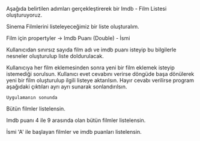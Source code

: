  Aşağıda belirtilen adımları gerçekleştirerek bir Imdb - Film Listesi oluşturuyoruz.

Sinema Filmlerini listeleyeceğimiz bir liste oluşturalım.

Film için propertyler -> Imdb Puanı (Double) - İsmi 

Kullanıcıdan sınırsız sayıda film adı ve imdb puanı isteyip bu bilgilerle nesneler oluşturulup liste doldurulacak.

 Kullanıcıya her film eklemesinden sonra yeni bir film eklemek isteyip istemediği sorulsun. Kullanıcı evet cevabını verirse döngüde başa dönülerek yeni bir film oluşturulup ilgili listeye aktarılsın. Hayır cevabı verilirse program aşağıdaki çıktıları ayrı ayrı sunarak sonlandırılsın.

    Uygulamanın sonunda

 Bütün filmler listelensin.

 Imdb puanı 4 ile 9 arasında olan bütün filmler listelensin.

 İsmi 'A' ile başlayan filmler ve imdb puanları listelensin.
